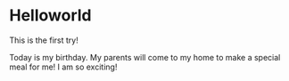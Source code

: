 # Helloworld
This is the first try!

Today is my birthday. My parents will come to my home to make a special meal for me! I am so exciting!
